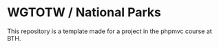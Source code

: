 WGTOTW / National Parks
=========

This repository is a template made for a project in the phpmvc course at BTH.